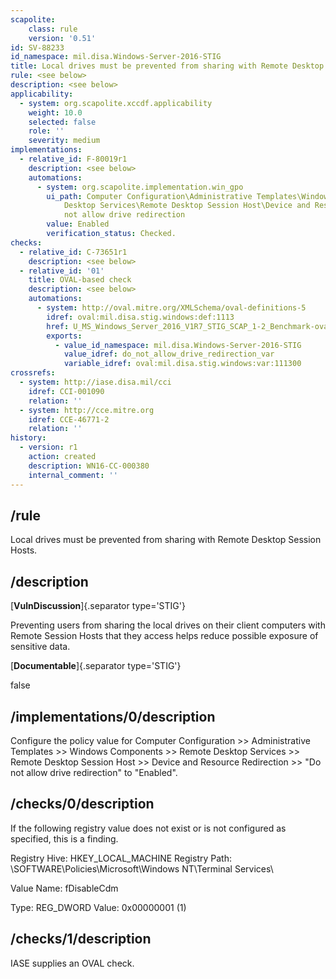 ```yaml
---
scapolite:
    class: rule
    version: '0.51'
id: SV-88233
id_namespace: mil.disa.Windows-Server-2016-STIG
title: Local drives must be prevented from sharing with Remote Desktop Session Hosts.
rule: <see below>
description: <see below>
applicability:
  - system: org.scapolite.xccdf.applicability
    weight: 10.0
    selected: false
    role: ''
    severity: medium
implementations:
  - relative_id: F-80019r1
    description: <see below>
    automations:
      - system: org.scapolite.implementation.win_gpo
        ui_path: Computer Configuration\Administrative Templates\Windows Components\Remote
            Desktop Services\Remote Desktop Session Host\Device and Resource Redirection\Do
            not allow drive redirection
        value: Enabled
        verification_status: Checked.
checks:
  - relative_id: C-73651r1
    description: <see below>
  - relative_id: '01'
    title: OVAL-based check
    description: <see below>
    automations:
      - system: http://oval.mitre.org/XMLSchema/oval-definitions-5
        idref: oval:mil.disa.stig.windows:def:1113
        href: U_MS_Windows_Server_2016_V1R7_STIG_SCAP_1-2_Benchmark-oval.xml
        exports:
          - value_id_namespace: mil.disa.Windows-Server-2016-STIG
            value_idref: do_not_allow_drive_redirection_var
            variable_idref: oval:mil.disa.stig.windows:var:111300
crossrefs:
  - system: http://iase.disa.mil/cci
    idref: CCI-001090
    relation: ''
  - system: http://cce.mitre.org
    idref: CCE-46771-2
    relation: ''
history:
  - version: r1
    action: created
    description: WN16-CC-000380
    internal_comment: ''
---
```



## /rule

Local drives must be prevented from sharing with Remote Desktop Session Hosts.

## /description

[**VulnDiscussion**]{.separator type='STIG'}

Preventing users from sharing the local drives on their client computers with Remote Session Hosts that they access helps reduce possible exposure of sensitive data.

[**Documentable**]{.separator type='STIG'}

false

## /implementations/0/description

Configure the policy value for Computer Configuration >> Administrative Templates >> Windows Components >> Remote Desktop Services >> Remote Desktop Session Host >> Device and Resource Redirection >> "Do not allow drive redirection" to "Enabled".

## /checks/0/description

If the following registry value does not exist or is not configured as specified, this is a finding.

Registry Hive: HKEY_LOCAL_MACHINE
Registry Path: \SOFTWARE\Policies\Microsoft\Windows NT\Terminal Services\

Value Name: fDisableCdm

Type: REG_DWORD
Value: 0x00000001 (1)

## /checks/1/description

IASE supplies an OVAL check.
